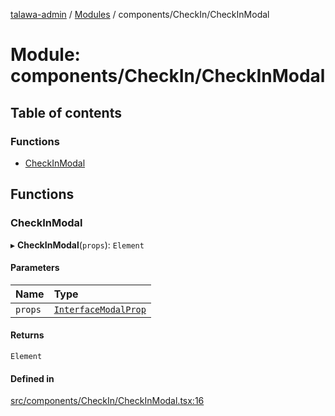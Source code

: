 [talawa-admin](../README.md) / [Modules](../modules.md) / components/CheckIn/CheckInModal

# Module: components/CheckIn/CheckInModal

## Table of contents

### Functions

- [CheckInModal](components_CheckIn_CheckInModal.md#checkinmodal)

## Functions

### CheckInModal

▸ **CheckInModal**(`props`): `Element`

#### Parameters

| Name | Type |
| :------ | :------ |
| `props` | [`InterfaceModalProp`](../interfaces/components_CheckIn_types.InterfaceModalProp.md) |

#### Returns

`Element`

#### Defined in

[src/components/CheckIn/CheckInModal.tsx:16](https://github.com/PalisadoesFoundation/talawa-admin/blob/e1a5f80/src/components/CheckIn/CheckInModal.tsx#L16)
